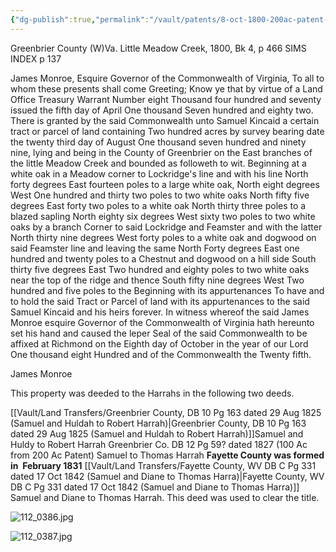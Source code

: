 ```yaml
---
{"dg-publish":true,"permalink":"/vault/patents/8-oct-1800-200ac-patent-samuel-kincaid/","tags":["Samuel-Kincaid","Meadow-River","greenbrier","fayette"]}
---
```


Greenbrier County (W)Va.
Little Meadow Creek, 1800, Bk 4, p 466 SIMS INDEX p 137

James Monroe, Esquire Governor of the Commonwealth of Virginia, To all to whom these presents shall come Greeting; Know ye that by virtue of a Land Office Treasury Warrant Number eight Thousand four hundred and seventy issued the fifth day of April One thousand Seven hundred and eighty two. There is granted by the said Commonwealth unto Samuel Kincaid a certain tract or parcel of land containing Two hundred acres by survey bearing date the twenty third day of August One thousand seven hundred and ninety nine, lying and being in the County of Greenbrier on the East branches of the little Meadow Creek and bounded as followeth to wit. Beginning at a white oak in a Meadow corner to Lockridge's line and with his line North forty degrees East fourteen poles to a large white oak, North eight degrees West One hundred and thirty two poles to two white oaks North fifty five degrees East forty two poles to a white oak North thirty three poles to a blazed sapling North eighty six degrees West sixty two poles to two white oaks by a branch Corner to said Lockridge and Feamster and with the latter North thirty nine degrees West forty poles to a white oak and dogwood on said Feamster line and leaving the same North Forty degrees East one hundred and twenty poles to a Chestnut and dogwood on a hill side South thirty five degrees East Two hundred and eighty poles to two white oaks near the top of the ridge and thence South fifty nine degrees West Two hundred and five poles to the Beginning with its appurtenances To have and to hold the said Tract or Parcel of land with its appurtenances to the said Samuel Kincaid and his heirs forever. In witness whereof the said James Monroe esquire Governor of the Commonwealth of Virginia hath hereunto set his hand and caused the leper Seal of the said Commonwealth to be affixed at Richmond on the Eighth day of October in the year of our Lord One thousand eight Hundred and of the Commonwealth the Twenty fifth.

James Monroe

This property was deeded to the Harrahs in the following two deeds.

[[Vault/Land Transfers/Greenbrier County, DB 10 Pg 163 dated 29 Aug 1825 (Samuel and Huldah to Robert Harrah)\|Greenbrier County, DB 10 Pg 163 dated 29 Aug 1825 (Samuel and Huldah to Robert Harrah)]]Samuel and Huldy to Robert Harrah
Greenbrier Co. DB 12 Pg 59? dated 1827 (100 Ac from 200 Ac Patent) Samuel to Thomas Harrah
**Fayette County was formed in  February 1831**
[[Vault/Land Transfers/Fayette County, WV DB C Pg 331 dated 17 Oct 1842 (Samuel and Diane to Thomas Harra)\|Fayette County, WV DB C Pg 331 dated 17 Oct 1842 (Samuel and Diane to Thomas Harra)]] Samuel and Diane to Thomas Harrah. This deed was used to clear the title.

![112_0386.jpg](/img/user/assets/8_Oct_1800,_200ac_Patent_Samuel_Kincaid.resources/112_0386.jpg)

![112_0387.jpg](/img/user/assets/8_Oct_1800,_200ac_Patent_Samuel_Kincaid.resources/112_0387.jpg)
